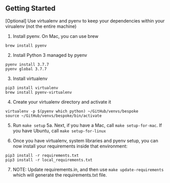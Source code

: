 ## Getting Started

[Optional] Use virtualenv and pyenv to keep your dependencies within your virualenv (not the entire machine)
1. Install pyenv. On Mac, you can use brew
```
brew install pyenv
```
2. Install Python 3 managed by pyenv
```
pyenv install 3.7.7
pyenv global 3.7.7
```
3. Install virtualenv
```
pip3 install virtualenv
brew install pyenv-virtualenv
```
4. Create your virtualenv directory and activate it
```
virtualenv -p $(pyenv which python) ~/GitHub/venvs/bespoke
source ~/GitHub/venvs/bespoke/bin/activate
```

5. Run `make setup`
5a. Next, if you have a Mac, call `make setup-for-mac`. If you have Ubuntu, call `make setup-for-linux`

6. Once you have virtualenv, system libraries and pyenv setup, you can now install your requirements inside that environment:
```
pip3 install -r requirements.txt
pip3 install -r local_requirements.txt
```

7. NOTE: Update requirements.in, and then use `make update-requirements` which will generate the requirements.txt file.